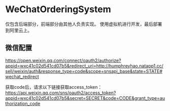 # WeChatOrderingSystem
  仅包含后端部分，前端部分由其他人负责实现。
  使用虚拟机进行开发，最后部署到阿里云上。
  
## 微信配置
https://open.weixin.qq.com/connect/oauth2/authorize?appid=wxc41c02d541cd07b5&redirect_uri=http://humphreyhao.natapp1.cc/sell/weixin/auth&response_type=code&scope=snsapi_base&state=STATE#wechat_redirect

获取code后，请求以下链接获取access_token： 
https://api.weixin.qq.com/sns/oauth2/access_token?appid=wxc41c02d541cd07b5&secret=SECRET&code=CODE&grant_type=authorization_code
